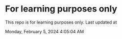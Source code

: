 # For learning purposes only
This repo is for learning purposes only.
Last updated at

Monday, February 5, 2024 4:05:04 AM

